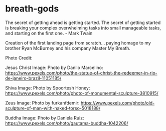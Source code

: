 # breath-gods
The secret of getting ahead is getting started. The secret of getting started is breaking your complex overwhelming tasks into small manageable tasks, and starting on the first one. - Mark Twain

Creation of the first landing page from scratch... paying homage to my brother Ryan McBurney and his company Master My Breath.

Photo Credit:

Jesus Christ Image: Photo by Danilo Marcelino: https://www.pexels.com/photo/the-statue-of-christ-the-redeemer-in-rio-de-janeiro-brazil-11051185/

Shiva Image: Photo by Spoortesh Honey: https://www.pexels.com/photo/photo-of-monumental-sculpture-3810915/

Zeus Image: Photo by furkanfdemir: https://www.pexels.com/photo/old-sculpture-of-man-with-naked-torso-5018188/

Buddha Image: Photo by Daniela  Ruiz: https://www.pexels.com/photo/gautama-buddha-1042206/